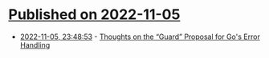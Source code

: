 # [Published on 2022-11-05](index.md)

* [2022-11-05, 23:48:53](https://news.ycombinator.com/item?id=33487178) - [Thoughts on the “Guard” Proposal for Go's Error Handling](https://wagslane.dev/posts/guard-keyword-error-handling-golang/)
